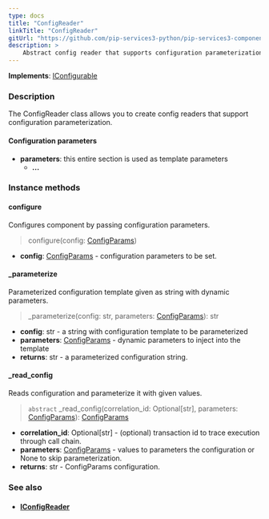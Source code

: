 ```yaml
---
type: docs
title: "ConfigReader"
linkTitle: "ConfigReader"
gitUrl: "https://github.com/pip-services3-python/pip-services3-components-python"
description: >
    Abstract config reader that supports configuration parameterization.
---
```


**Implements**: [IConfigurable](../../../commons/config/iconfigurable)

### Description

The ConfigReader class allows you to create config readers that support configuration parameterization.

#### Configuration parameters
- **parameters**: this entire section is used as template parameters
    - **...**


### Instance methods

#### configure
Configures component by passing configuration parameters.

>  configure(config: [ConfigParams](../../../commons/config/config_params))

- **config**: [ConfigParams](../../../commons/config/config_params) - configuration parameters to be set.


#### _parameterize
Parameterized configuration template given as string with dynamic parameters.

>  _parameterize(config: str, parameters: [ConfigParams](../../../commons/config/config_params)): str

- **config**: str - a string with configuration template to be parameterized
- **parameters**: [ConfigParams](../../../commons/config/config_params) - dynamic parameters to inject into the template
- **returns**: str - a parameterized configuration string.


#### _read_config
Reads configuration and parameterize it with given values.

> `abstract` _read_config(correlation_id: Optional[str], parameters: [ConfigParams](../../../commons/config/config_params)): [ConfigParams](../../../commons/config/config_params)

- **correlation_id**: Optional[str] - (optional) transaction id to trace execution through call chain.
- **parameters**: [ConfigParams](../../../commons/config/config_params) - values to parameters the configuration or None to skip parameterization.
- **returns**: str - ConfigParams configuration.



### See also
- #### [IConfigReader](../iconfigReader)
